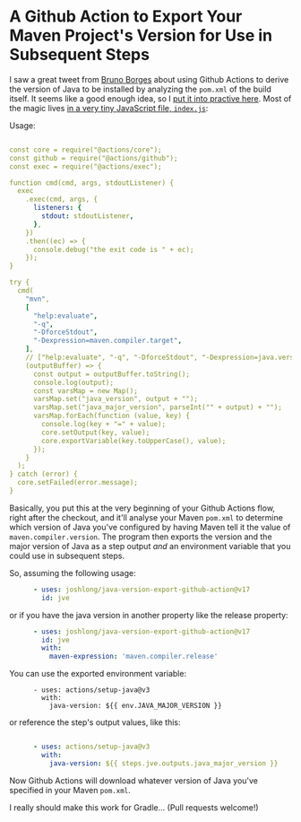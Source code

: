 # A Github Action to Export Your Maven Project's Version for Use in Subsequent Steps 

I saw a great tweet from [Bruno Borges](https://twitter.com/brunoborges) about using Github Actions to derive the version of Java to be installed by analyzing the `pom.xml` of the build itself. It seems like a good enough idea, 
so I [put it into practive here](https://github.com/joshlong/java-version-export-github-action). Most of the magic lives [in a very tiny JavaScript file, `index.js`](https://raw.githubusercontent.com/joshlong/java-version-export-github-action/main/index.js):

Usage:

```yaml

const core = require("@actions/core");
const github = require("@actions/github");
const exec = require("@actions/exec");

function cmd(cmd, args, stdoutListener) {
  exec
    .exec(cmd, args, {
      listeners: {
        stdout: stdoutListener,
      },
    })
    .then((ec) => {
      console.debug("the exit code is " + ec);
    });
}

try {
  cmd(
    "mvn",
    [
      "help:evaluate",
      "-q",
      "-DforceStdout",
      "-Dexpression=maven.compiler.target",
    ],
    // ["help:evaluate", "-q", "-DforceStdout", "-Dexpression=java.version"],
    (outputBuffer) => {
      const output = outputBuffer.toString();
      console.log(output);
      const varsMap = new Map();
      varsMap.set("java_version", output + "");
      varsMap.set("java_major_version", parseInt("" + output) + "");
      varsMap.forEach(function (value, key) {
        console.log(key + "=" + value);
        core.setOutput(key, value);
        core.exportVariable(key.toUpperCase(), value);
      });
    }
  );
} catch (error) {
  core.setFailed(error.message);
}
```

Basically, you put this at the very beginning of your Github Actions flow, right after the checkout, and it'll 
analyse your Maven `pom.xml` to determine which version of Java you've configured by having Maven tell it the value of `maven.compiler.version`. The 
program then exports the version and the major version of Java as a step output _and_ an environment variable that you could use in subsequent steps.


So, assuming the following usage:

```yaml
      - uses: joshlong/java-version-export-github-action@v17
        id: jve
```

or if you have the java version in another property like the release property:

```yaml
      - uses: joshlong/java-version-export-github-action@v17
        id: jve
        with:
          maven-expression: 'maven.compiler.release'
```

You can use the exported environment variable:

```
      - uses: actions/setup-java@v3
        with:
          java-version: ${{ env.JAVA_MAJOR_VERSION }}
```

or reference the step's output values, like this:

```yaml

      - uses: actions/setup-java@v3
        with:
          java-version: ${{ steps.jve.outputs.java_major_version }}
```


Now Github Actions will download whatever version of Java you've specified in your Maven `pom.xml`. 

I really should make this work for Gradle... (Pull requests welcome!) 
 
